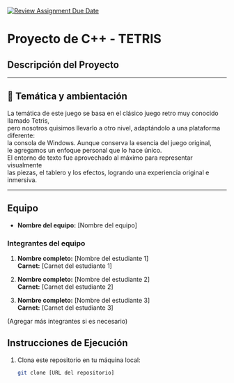 [![Review Assignment Due Date](https://classroom.github.com/assets/deadline-readme-button-22041afd0340ce965d47ae6ef1cefeee28c7c493a6346c4f15d667ab976d596c.svg)](https://classroom.github.com/a/mi1WNrHU)
# Proyecto de C++ - TETRIS

## Descripción del Proyecto
---

## 🌌 Temática y ambientación

La temática de este juego se basa en el clásico juego retro muy conocido llamado Tetris,  
pero nosotros quisimos llevarlo a otro nivel, adaptándolo a una plataforma diferente:  
la consola de Windows. Aunque conserva la esencia del juego original,  
le agregamos un enfoque personal que lo hace único.  
El entorno de texto fue aprovechado al máximo para representar visualmente  
las piezas, el tablero y los efectos, logrando una experiencia original e inmersiva.

---

## Equipo

- **Nombre del equipo:** [Nombre del equipo]

### Integrantes del equipo

1. **Nombre completo:** [Nombre del estudiante 1]  
   **Carnet:** [Carnet del estudiante 1]

2. **Nombre completo:** [Nombre del estudiante 2]  
   **Carnet:** [Carnet del estudiante 2]

3. **Nombre completo:** [Nombre del estudiante 3]  
   **Carnet:** [Carnet del estudiante 3]

(Agregar más integrantes si es necesario)

## Instrucciones de Ejecución

1. Clona este repositorio en tu máquina local:
   ```bash
   git clone [URL del repositorio]
